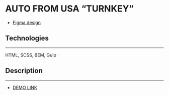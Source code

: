 # AUTO FROM USA “TURNKEY”



- [Figma design](https://www.figma.com/file/z5RvMGbIcebLkp8rvvbowP/%D0%B0%D0%B2%D1%82%D0%BE-%D0%B8%D0%B7-%D1%81%D1%88%D0%B0?node-id=0%3A1)

## Technologies 
___

HTML, SCSS, BEM, Gulp

## Description

___

- [DEMO LINK](https://defisto7.github.io/Cars/)
